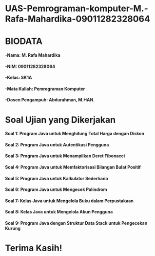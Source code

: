# UAS-Pemrograman-komputer-M.-Rafa-Mahardika-09011282328064

# BIODATA

#### -Nama: M. Rafa Mahardika

#### -NIM: 09011282328064

#### -Kelas: SK1A

#### -Mata Kuliah: Pemrograman Komputer

#### -Dosen Pengampuh: Abdurahman, M.HAN.

# Soal Ujian yang Dikerjakan

####  Soal 1: Program Java untuk Menghitung Total Harga dengan Diskon

#### Soal 2: Program Java untuk Autentikasi Pengguna

#### Soal 3: Program Java untuk Menampilkan Deret Fibonacci

#### Soal 4: Program Java untuk Memfaktorisasi Bilangan Bulat Positif

#### Soal 5: Program Java untuk Kalkulator Sederhana

#### Soal 6: Program Java untuk Mengecek Palindrom

#### Soal 7: Kelas Java untuk Mengelola Buku dalam Perpustakaan

#### Soal 8: Kelas Java untuk Mengelola Akun Pengguna

#### Soal 9: Program Java dengan Struktur Data Stack untuk Pengecekan Kurung

# Terima Kasih!

